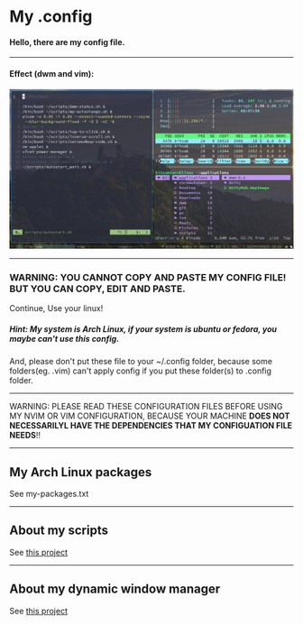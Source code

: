 # My .config

#### Hello, there are my config file.

---

#### Effect (dwm and vim):

![](screenshots/1.png)

---

### WARNING: YOU CANNOT COPY AND PASTE MY CONFIG FILE! BUT YOU CAN COPY, EDIT AND PASTE.

Continue, Use your linux!

##### Hint: My system is Arch Linux, if your system is ubuntu or fedora, you maybe can't use this config.

And, please don't put these file to your ~/.config folder, because some folders(eg. .vim) can't apply config if you put these folder(s) to .config folder.

---

WARNING: PLEASE READ THESE CONFIGURATION FILES BEFORE USING MY NVIM OR VIM CONFIGURATION, BECAUSE YOUR MACHINE **DOES NOT NECESSARILYL HAVE THE DEPENDENCIES THAT MY CONFIGUATION FILE NEEDS**!!

---

## My Arch Linux packages

See my-packages.txt

---

## About my scripts

See [this project](https://github.com/KiteAB/scripts)

---

## About my dynamic window manager

See [this project](https://github.com/KiteAB/dwm)
